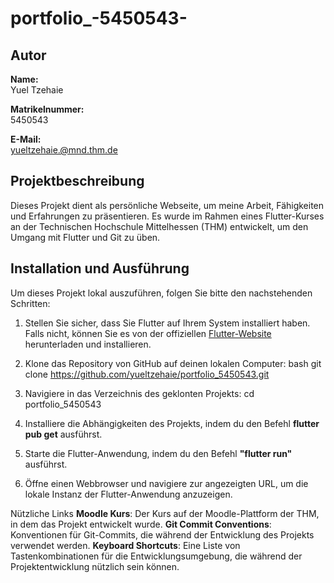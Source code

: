 # portfolio_-5450543-

## Autor ##
**Name:**  
Yuel Tzehaie 

**Matrikelnummer:**  
5450543

**E-Mail:**  
yueltzehaie.@mnd.thm.de

## Projektbeschreibung
Dieses Projekt dient als persönliche Webseite, um meine Arbeit, Fähigkeiten und Erfahrungen zu präsentieren. Es wurde im Rahmen eines Flutter-Kurses an der Technischen Hochschule Mittelhessen (THM) entwickelt, um den Umgang mit Flutter und Git zu üben.

## Installation und Ausführung
Um dieses Projekt lokal auszuführen, folgen Sie bitte den nachstehenden Schritten:

1. Stellen Sie sicher, dass Sie Flutter auf Ihrem System installiert haben. Falls nicht, können Sie es von der offiziellen [Flutter-Website](https://flutter.dev/docs/get-started/install) herunterladen und installieren.

2. Klone das Repository von GitHub auf deinen lokalen Computer:
   bash
   git clone https://github.com/yueltzehaie/portfolio_5450543.git
   
3. Navigiere in das Verzeichnis des geklonten Projekts:
   cd portfolio_5450543
   
4. Installiere die Abhängigkeiten des Projekts, indem du den Befehl **flutter pub get** ausführst.
   
5. Starte die Flutter-Anwendung, indem du den Befehl **"flutter run"** ausführst.

6. Öffne einen Webbrowser und navigiere zur angezeigten URL, um die lokale Instanz der Flutter-Anwendung anzuzeigen.

Nützliche Links
**Moodle Kurs**: Der Kurs auf der Moodle-Plattform der THM, in dem das Projekt entwickelt wurde.
**Git Commit Conventions**: Konventionen für Git-Commits, die während der Entwicklung des Projekts verwendet werden.
**Keyboard Shortcuts**: Eine Liste von Tastenkombinationen für die Entwicklungsumgebung, die während der Projektentwicklung nützlich sein können.

